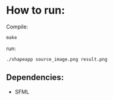 # How to run:

Compile:

```
make
```

run:

```
./shapeapp source_image.png result.png
```

## Dependencies:

- SFML
